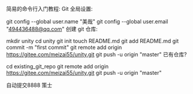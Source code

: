 

简易的命令行入门教程:
Git 全局设置:

git config --global user.name "美哉"
git config --global user.email "494436488@qq.com"
创建 git 仓库:

mkdir unity
cd unity
git init 
touch README.md
git add README.md
git commit -m "first commit"
git remote add origin https://gitee.com/meizai55/unity.git
git push -u origin "master"
已有仓库?

cd existing_git_repo
git remote add origin https://gitee.com/meizai55/unity.git
git push -u origin "master"



自动提交8888
策士

